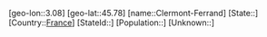 ﻿---
location: [45.78,3.08]
type: City
tags:
- geo/City


SpocWebEntityId: 29624
isDeleted: false
confidential: public

---
[geo-lon::3.08]
[geo-lat::45.78]
[name::Clermont-Ferrand]
[State::]
[Country::[France](geo/Continent/Europe/France.md)]
[StateId::]
[Population::]
[Unknown::]

